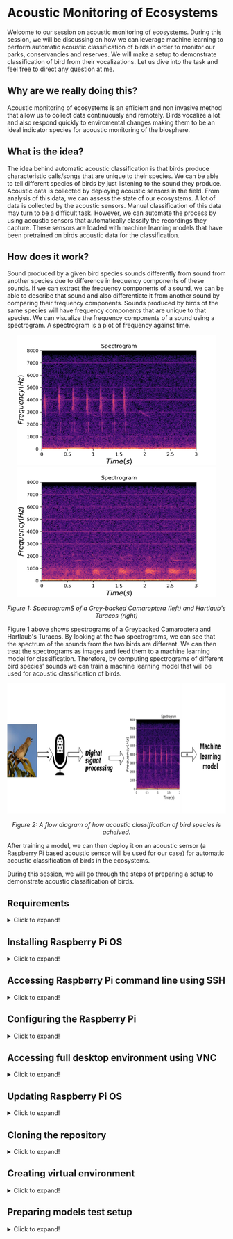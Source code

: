 # Acoustic Monitoring of Ecosystems

Welcome to our session on acoustic monitoring of ecosystems. During this session, we will be discussing on how we can leverage machine learning to perform automatic acoustic classification of birds in order to monitor our parks, conservancies and reserves. We will make a setup to demonstrate classification of bird from their vocalizations. Let us dive into the task and feel free to direct any question at me.

## Why are we really doing this?


Acoustic monitoring of ecosystems is an efficient and non invasive method that allow us to collect data continuously and remotely. Birds vocalize a lot and also respond quickly to enviromental changes making them to be an ideal indicator species for acoustic monitoring of the biosphere.

## What is the idea?


The idea behind automatic acoustic classification is that birds produce characteristic calls/songs that are unique to their species. We can be able to tell different species of birds by just listening to the sound they produce. Acoustic data is collected by deploying acoustic sensors in the field. From analysis of this data, we can assess the state of our ecosystems. A lot of data is collected by the acoustic sensors. Manual classification of this data may turn to be a difficult task. However, we can automate the process by using acoustic sensors that automatically classify the recordings they capture. These sensors are loaded with machine learning models that have been pretrained on birds acoustic data for the classification.

## How does it work?

Sound produced by a given bird species sounds differently from sound from another species due to difference in frequency components of these sounds. If we can extract the frequency components of a sound, we can be able to describe that sound and also differentiate it from another sound by comparing their frequency components. Sounds produced by birds of the same species will have frequency components that are unique to that species. We can visualize the frequency components of a sound using a spectrogram. A spectrogram is a plot of frequency against time.

<p align="center">
  <img width="460" height="300" src="/assets/img/18 grey-backed.png">
  <img width="460" height="300" src="/assets/img/19 hartlaub's-turacos-spectrogram.png">
  
</p>

<p align="center"> 
  <em>Figure 1: SpectrogramS of a Grey-backed Camaroptera (left) and Hartlaub's Turacos (right)</em>
</p>

Figure 1 above shows spectrograms of a Greybacked Camaroptera and Hartlaub's Turacos. By looking at the two spectrograms, we can see that the spectrum of the sounds from the two birds are different. We can then treat the spectrograms as images and feed them to a machine learning model for classification. Therefore, by computing spectrograms of different bird species' sounds we can train a machine learning model that will be used for acoustic classification of birds. 

<p align="center">
  <img width="auto" height="300" src="/assets/img/17 dsp-ml.png"> 
</p>

<p align="center"> 
  <em>Figure 2: A flow diagram of how acoustic classification of bird species is acheived.</em>
</p>

After training a model, we can then deploy it on an acoustic sensor (a Raspberry Pi based acoustic sensor will be used for our case) for automatic acoustic classification of birds in the ecosystems. 

During this session, we will go through the steps of preparing a setup to demonstrate acoustic classification of birds.


## Requirements

<details>
  <summary>Click to expand!</summary>

1. Raspberry Pi 3 and above and its power supply.
2. An SD card of at least 8GB.
3. Ethernet cable
4. USB microphone
5. 3 220/470 ohms resistors
6. 3 LEDs
7. 4 male-female jumper cables
8. 4 connecting wires
9. Breadboard
10. A reliable Wi-Fi connection
11. Personal computer
12. A monitor, HDMI cable, mouse and keyboard (optional)
  
</details>


## Installing Raspberry Pi OS

<details>
  <summary>Click to expand!</summary>

The Raspberry Pi needs an operating system for its operation. The following steps outline the process of installing the Raspberry Pi OS (formerly known as Raspbian) on the Raspberry Pi. 

### Step 1
Download and install the [Raspberry Pi Imager here](https://www.raspberrypi.org/software/) on your PC.

### Step 2
Connect an SD card reader with an SD card of at least 8GB inside to your PC.

### Step 3
Open the Raspberry Pi Imager and the following window should appear:
<p align="center">
  <img width="auto" height="auto" src="/assets/img/1 raspbian.png"> 
</p>

### Step 4.0
Choose operating system and select the option highlated below:

<p align="center">
  <img width="auto" height="auto" src="/assets/img/2 raspbian_LI.jpg"> 
</p>

### Step 4.1
Press CTRL + SHIFT + X for advanced options and check and fill in the spaces as follows

<p align="center">
  <img width="auto" height="auto" src="/assets/img/3 raspbian.PNG"> 
</p>



### Step 5
Choose storage 

<p align="center">
  <img width="auto" height="auto" src="/assets/img/4 raspbian_LI.jpg"> 
</p>

### Step 6
Write the image and verify the SD card by clicking yes.

<p align="center">
  <img width="auto" height="auto" src="/assets/img/5 raspbian.PNG"> 
</p>

You should see the writing progress as shown below

<p align="center">
  <img width="auto" height="auto" src="/assets/img/6 raspbian.PNG"> 
</p>

When the writing is completed, the following should appear:

<p align="center">
  <img width="auto" height="auto" src="/assets/img/7 raspbian.PNG"> 
</p>

The SD card is now ready and can be plugged into the SD card slot of the Raspberry Pi. 
</details>

## Accessing Raspberry Pi command line using SSH
  
<details>
  <summary>Click to expand!</summary>
  
After installing the Raspbian OS on the Raspberry Pi we need to access its the command line. We can do it using a USB keyboard, a monitor, a HDMI cable and a mouse. Just plug the mouse and the keyboard into the Raspberry Pi's USB ports and the HDMI to the HDMI's ports on the monitor and the Pi. Power the monitor and the Pi. From here you can access the Raspberry Pi's full desktop environment.
  
If you do not have access to a USB keyboard, a monitor, a HDMI cable and a mouse, we will use SSH to access the commandline of a headless Raspberry Pi with another computer. The steps below are a guide on how to use access the command line of a Raspberry Pi using SSH 

### Step 1
Connect the Ethernet cable to the Ethernet ports on your computer and the Raspberry Pi and power the Raspberry Pi. Ensure that the green LED at the Raspberry Pi's Ethernet port is blinking to show a connection has been established between your computer and the Pi. 
  
### Step 2
Download and install PuTTy [here](https://the.earth.li/~sgtatham/putty/latest/w64/putty-64bit-0.76-installer.msi) for Windows and [here](https://the.earth.li/~sgtatham/putty/latest/putty-0.76.tar.gz) for Unix

### Step 3
Open PuTTy and key in `raspberrypi.local` as shown below:

<p align="center">
  <img width="auto" height="auto" src="/assets/img/24 putty-raspi-ssh.PNG"> 
</p>

Press enter and under login in the window that will appear enter `pi` as shown below:

<p align="center">
  <img width="auto" height="auto" src="/assets/img/23 putty-login.PNG"> 
</p>

Press enter and key in the password of the Raspberry and press enter once more. You should see the following window:

<p align="center">
  <img width="auto" height="auto" src="/assets/img/22 putty-logged-in.PNG"> 
</p>

You have successfully accessed the command line of the Raspberry Pi using SSH.
  
### Step 4
Run the following on the command line to obtain the IP address of the Pi.

```cpp
hostname -I
```
  
Note the IP address down.
  
</details>


## Configuring the Raspberry Pi

<details>
  <summary>Click to expand!</summary>

Run the following command on the command line:


```cpp
sudo raspi-config
```
and you should get the following `Raspberry Pi Software Configuration Tool (raspi-config)` window:

<p align="center">
  <img width="auto" height="auto" src="/assets/img/5 headless-ssh.PNG"> 
</p>
  
### Setting Display options
To configure display settings, scroll down to `Display Options` in the `raspi-config` window using up-down keys and press enter. Select `D1 Resolution` option and press enter. Select the ` DMT Mode 85 1280x720 60Hz 16:9` option and press enter. A window indicating `The resolution is set to DMT mode 85` will pop up. Press enter to exit 
  
### Enabling VNC server
  
We will be need enable VNC server so we can access the Raspberry Pi full desktop environment using VNC viewer on our computer. In the `raspi-config` window scroll down to `Interface Options` using up-down keys and press enter. Scroll to the `VNC` option using up-down buttons and press enter. When prompted to enable it scroll to the `<Yes>` option using side arrow keys and press enter. A window to notify you VNC server has been enabled will pop up. Press enter to exit. 

### Enabling GPIO
Still in the `raspi-config` window, we will need to enable GPIO pins. Scroll down to `Interface Options`, press enter, scroll to the `Remote GPIO` option and press enter. When prompted to enable it scroll to the `<Yes>` option using side arrow keys and press enter. A window to notify you GPIO has been enabled will pop up. Press enter to exit.

  
To exit `(raspi-config)` select Finish using the 'sides' arrow keys and then press enter.

</details>
  
## Accessing full desktop environment using VNC 
  
<details>
  <summary>Click to expand!</summary>

To get the full desktop environment we can use VNC viewer. The following steps are a guide on how to use VNC viewer with the Raspberry Pi: 
  
### Step 1
We will use need to download and install [VNC viewer](https://www.realvnc.com/en/connect/download/viewer/).
  
### Step 2

Open VNC viewer and enter the IP address of the Pi as shown below and press enter:
<p align="center">
  <img width="auto" height="auto" src="/assets/img/9 headless-ssh.PNG"> 
</p>

When prompted to enter username, enter 'pi' and then enter the password set during image writing as shown below. Check the 'Remember password' box.

<p align="center">
  <img width="auto" height="auto" src="/assets/img/11 headless-pi.PNG"> 
</p>

You should now be able to access the whole desktop environment as shown below:

<p align="center">
  <img width="auto" height="auto" src="/assets/img/12 headless-ssh.PNG"> 
</p>

 </details>

## Updating Raspberry Pi OS

<details>
  <summary>Click to expand!</summary>

It is necessary that the Raspberry Pi OS on your Pi be updated. To update the OS, open the command line by clicking the terminal icon on the taskbar located at top of the desktop interface and run the following commands on the command line:
```cpp
sudo apt-get update
sudo apt-get upgrade
sudo reboot
```
  
Enter `Y` when prompted
  
Once the Raspberry Pi has rebooted it will reconnect automatically with VNC viewer.
  
</details>


  

## Cloning the repository

<details>
  <summary>Click to expand!</summary>
  
We will clone the repository containing the software requirements for this demo. Run the following command on the command line:
  
```cpp
git clone https://github.com/DeKUT-DSAIL/arm-dev-summit.git
```
  
</details>

## Creating virtual environment

<details>
  <summary>Click to expand!</summary>


To create a virtual environment run the following commands on the command line one by one

```cpp
cp arm-dev-summit/bioacoustics/env-setup-bash ./
chmod +x env-setup-bash
./env-setup-bash
```
Enter yes whenever prompted:


Now the Raspberry Pi is ready for use in this task.

</details>
 

## Preparing models test setup

<details>
  <summary>Click to expand!</summary>
  We will demonstrate acoustic classification of birds using a Raspberry Pi, some LEDs, and a USB microphone. To prepare the setup, we need to shutdown the Raspberry Pi first and disconnect it from power. Run the following command on the command line:
  
```cpp
sudo shutdown now
```
Wait until the activity (green) LED stops blinking before disconnecting the Raspberry Pi from power. After disconnecting the Raspberry Pi from power, we will proceed to prepare the models test setup. The diagram below shows the Raspberry Pi pinout:
  
<p align="center">
  <img width="auto" height="auto" src="/assets/img/25 raspi-pinout.png">  
</p>

<p align="center"> 
  <em>Pinout of the Raspberry Pi</em>
</p>
  
Make the connections as shown below. Note the polarity of the LED shown in the diagram. The positive terminal (the longer pin) of the LED is connected to the Raspberry Pi's GPIO pin through a resistor.

<p align="center">
  <img width="auto" height="auto" src="/assets/img/26 model-test-setup.jpg">  
</p>

<p align="center"> 
  <em>Model test setup</em>
</p>
  
Plug in the microphone into one of the Raspberry Pi's USB port and power the Raspberry Pi. Follow the steps outlined above to access the Raspberry Pi's Desktop on VNC viewer. The setup is ready for models testing
  
</details>
